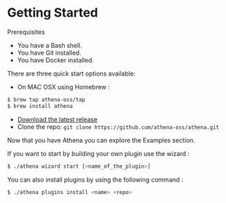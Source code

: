 # Getting Started

Prerequisites
 * You have a Bash shell.
 * You have Git installed.
 * You have Docker installed.

There are three quick start options available:

* On MAC OSX using Homebrew :
```bash
$ brew tap athena-oss/tap
$ brew install athena
```
* [Download the latest release](https://github.com/athena-oss/athena/releases/latest)
* Clone the repo: `git clone https://github.com/athena-oss/athena.git`

Now that you have Athena you can explore the Examples section.

If you want to start by building your own plugin use the wizard :

```bash
$ ./athena wizard start [<name_of_the_plugin>]
```

You can also install plugins by using the following command :

```bash
$ ./athena plugins install <name> <repo>
```
